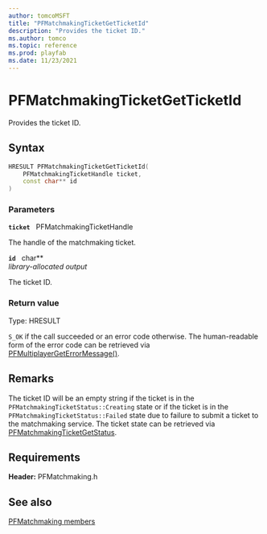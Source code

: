 ```yaml
---
author: tomcoMSFT
title: "PFMatchmakingTicketGetTicketId"
description: "Provides the ticket ID."
ms.author: tomco
ms.topic: reference
ms.prod: playfab
ms.date: 11/23/2021
---
```


# PFMatchmakingTicketGetTicketId  

Provides the ticket ID.  

## Syntax  
  
```cpp
HRESULT PFMatchmakingTicketGetTicketId(  
    PFMatchmakingTicketHandle ticket,  
    const char** id  
)  
```  
  
### Parameters  
  
**`ticket`** &nbsp; PFMatchmakingTicketHandle  
  
The handle of the matchmaking ticket.  
  
**`id`** &nbsp; char**  
*library-allocated output*  
  
The ticket ID.  
  
  
### Return value
Type: HRESULT
  
```S_OK``` if the call succeeded or an error code otherwise. The human-readable form of the error code can be retrieved via [PFMultiplayerGetErrorMessage()](../../pfmultiplayer/functions/pfmultiplayergeterrormessage.md).
  
## Remarks  
  
The ticket ID will be an empty string if the ticket is in the ```PFMatchmakingTicketStatus::Creating``` state or if the ticket is in the ```PFMatchmakingTicketStatus::Failed``` state due to failure to submit a ticket to the matchmaking service. The ticket state can be retrieved via [PFMatchmakingTicketGetStatus](pfmatchmakingticketgetstatus.md).
  
## Requirements  
  
**Header:** PFMatchmaking.h
  
## See also  
[PFMatchmaking members](../pfmatchmaking_members.md)  

  
  
